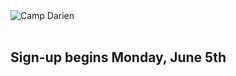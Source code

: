 <div class="row margin-bottom-30">
<div class="col-md-12">
<img class="img-responsive center-block" src="/uploads/departments/youth/summer_reading/2017_landing_page_summer_reading.png" alt="Camp Darien" />
<br />
<br />

</div>

<div class="text-center margin-bottom-50">
  <h2 class="title-center">Sign-up begins Monday, June 5th</h2>
</div>
</div>